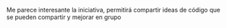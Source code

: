Me parece interesante la iniciativa, permitirá compartir ideas de código que se pueden compartir y mejorar en grupo